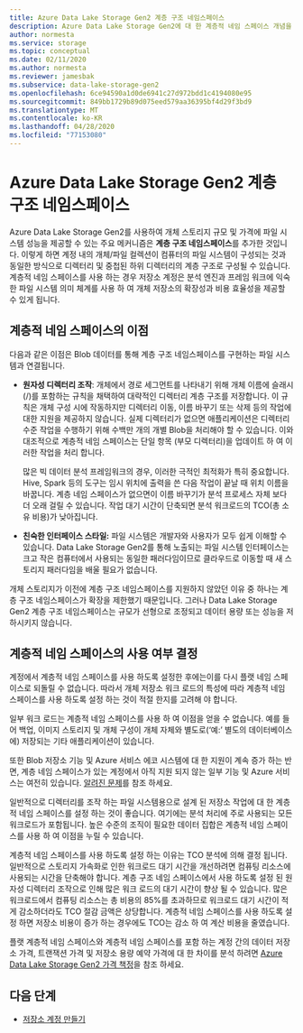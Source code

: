 ```yaml
---
title: Azure Data Lake Storage Gen2 계층 구조 네임스페이스
description: Azure Data Lake Storage Gen2에 대 한 계층적 네임 스페이스 개념을 설명 합니다.
author: normesta
ms.service: storage
ms.topic: conceptual
ms.date: 02/11/2020
ms.author: normesta
ms.reviewer: jamesbak
ms.subservice: data-lake-storage-gen2
ms.openlocfilehash: 6ce94590a1d0de6941c27d972bdd1c4194080e95
ms.sourcegitcommit: 849bb1729b89d075eed579aa36395bf4d29f3bd9
ms.translationtype: MT
ms.contentlocale: ko-KR
ms.lasthandoff: 04/28/2020
ms.locfileid: "77153080"
---
```

# <a name="azure-data-lake-storage-gen2-hierarchical-namespace"></a>Azure Data Lake Storage Gen2 계층 구조 네임스페이스

Azure Data Lake Storage Gen2를 사용하여 개체 스토리지 규모 및 가격에 파일 시스템 성능을 제공할 수 있는 주요 메커니즘은 **계층 구조 네임스페이스**를 추가한 것입니다. 이렇게 하면 계정 내의 개체/파일 컬렉션이 컴퓨터의 파일 시스템이 구성되는 것과 동일한 방식으로 디렉터리 및 중첩된 하위 디렉터리의 계층 구조로 구성될 수 있습니다. 계층적 네임 스페이스를 사용 하는 경우 저장소 계정은 분석 엔진과 프레임 워크에 익숙한 파일 시스템 의미 체계를 사용 하 여 개체 저장소의 확장성과 비용 효율성을 제공할 수 있게 됩니다.

## <a name="the-benefits-of-a-hierarchical-namespace"></a>계층적 네임 스페이스의 이점

다음과 같은 이점은 Blob 데이터를 통해 계층 구조 네임스페이스를 구현하는 파일 시스템과 연결됩니다.

- **원자성 디렉터리 조작**: 개체에서 경로 세그먼트를 나타내기 위해 개체 이름에 슬래시(/)를 포함하는 규칙을 채택하여 대략적인 디렉터리 계층 구조를 저장합니다. 이 규칙은 개체 구성 시에 작동하지만 디렉터리 이동, 이름 바꾸기 또는 삭제 등의 작업에 대한 지원을 제공하지 않습니다. 실제 디렉터리가 없으면 애플리케이션은 디렉터리 수준 작업을 수행하기 위해 수백만 개의 개별 Blob을 처리해야 할 수 있습니다. 이와 대조적으로 계층적 네임 스페이스는 단일 항목 (부모 디렉터리)을 업데이트 하 여 이러한 작업을 처리 합니다.

    많은 빅 데이터 분석 프레임워크의 경우, 이러한 극적인 최적화가 특히 중요합니다. Hive, Spark 등의 도구는 임시 위치에 출력을 쓴 다음 작업이 끝날 때 위치 이름을 바꿉니다. 계층 네임 스페이스가 없으면이 이름 바꾸기가 분석 프로세스 자체 보다 더 오래 걸릴 수 있습니다. 작업 대기 시간이 단축되면 분석 워크로드의 TCO(총 소유 비용)가 낮아집니다.

- **친숙한 인터페이스 스타일:** 파일 시스템은 개발자와 사용자가 모두 쉽게 이해할 수 있습니다. Data Lake Storage Gen2를 통해 노출되는 파일 시스템 인터페이스는 크고 작은 컴퓨터에서 사용되는 동일한 패러다임이므로 클라우드로 이동할 때 새 스토리지 패러다임을 배울 필요가 없습니다.

개체 스토리지가 이전에 계층 구조 네임스페이스를 지원하지 않았던 이유 중 하나는 계층 구조 네임스페이스가 확장을 제한했기 때문입니다. 그러나 Data Lake Storage Gen2 계층 구조 네임스페이스는 규모가 선형으로 조정되고 데이터 용량 또는 성능을 저하시키지 않습니다.

## <a name="deciding-whether-to-enable-a-hierarchical-namespace"></a>계층적 네임 스페이스의 사용 여부 결정

계정에서 계층적 네임 스페이스를 사용 하도록 설정한 후에는이를 다시 플랫 네임 스페이스로 되돌릴 수 없습니다. 따라서 개체 저장소 워크 로드의 특성에 따라 계층적 네임 스페이스를 사용 하도록 설정 하는 것이 적절 한지를 고려해 야 합니다.

일부 워크 로드는 계층적 네임 스페이스를 사용 하 여 이점을 얻을 수 없습니다. 예를 들어 백업, 이미지 스토리지 및 개체 구성이 개체 자체와 별도로(‘예:’ 별도의 데이터베이스에) 저장되는 기타 애플리케이션이 있습니다. 

또한 Blob 저장소 기능 및 Azure 서비스 에코 시스템에 대 한 지원이 계속 증가 하는 반면, 계층 네임 스페이스가 있는 계정에서 아직 지원 되지 않는 일부 기능 및 Azure 서비스는 여전히 있습니다. [알려진 문제](data-lake-storage-known-issues.md)를 참조 하세요. 

일반적으로 디렉터리를 조작 하는 파일 시스템용으로 설계 된 저장소 작업에 대 한 계층적 네임 스페이스를 설정 하는 것이 좋습니다. 여기에는 분석 처리에 주로 사용되는 모든 워크로드가 포함됩니다. 높은 수준의 조직이 필요한 데이터 집합은 계층적 네임 스페이스를 사용 하 여 이점을 누릴 수 있습니다.

계층적 네임 스페이스를 사용 하도록 설정 하는 이유는 TCO 분석에 의해 결정 됩니다. 일반적으로 스토리지 가속화로 인한 워크로드 대기 시간을 개선하려면 컴퓨팅 리소스에 사용되는 시간을 단축해야 합니다. 계층 구조 네임 스페이스에서 사용 하도록 설정 된 원자성 디렉터리 조작으로 인해 많은 워크 로드의 대기 시간이 향상 될 수 있습니다. 많은 워크로드에서 컴퓨팅 리소스는 총 비용의 85%를 초과하므로 워크로드 대기 시간이 적게 감소하더라도 TCO 절감 금액은 상당합니다. 계층적 네임 스페이스를 사용 하도록 설정 하면 저장소 비용이 증가 하는 경우에도 TCO는 감소 하 여 계산 비용을 줄였습니다.

플랫 계층적 네임 스페이스와 계층적 네임 스페이스를 포함 하는 계정 간의 데이터 저장소 가격, 트랜잭션 가격 및 저장소 용량 예약 가격에 대 한 차이를 분석 하려면 [Azure Data Lake Storage Gen2 가격 책정](https://azure.microsoft.com/pricing/details/storage/data-lake/)을 참조 하세요.

## <a name="next-steps"></a>다음 단계

- [저장소 계정 만들기](./data-lake-storage-quickstart-create-account.md)
